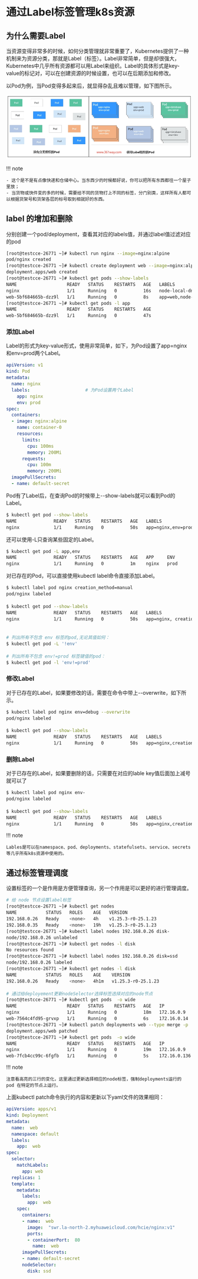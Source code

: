 # 通过Label标签管理k8s资源

## 为什么需要Label

当资源变得非常多的时候，如何分类管理就非常重要了，Kubernetes提供了一种机制来为资源分类，那就是Label（标签）。Label非常简单，但是却很强大，Kubernetes中几乎所有资源都可以用Label来组织。Label的具体形式是key-value的标记对，可以在创建资源的时候设置，也可以在后期添加和修改。

以Pod为例，当Pod变得多起来后，就显得杂乱且难以管理，如下图所示。

![pod labels](./images/pod-labels.png)

!!! note

    - 这个是不是有点像快递和仓储中心。当东西少的时候都好说，你可以把所有东西都往一个屋子里放；
    - 当货物或快件变的多的时候，需要给不同的货物打上不同的标签，分门别类，这样所有人都可以根据货架号和货架各层的标号取到相就好的东西。

## label 的增加和删除

分别创建一个pod/deployment，查看其对应的labels值，并通过label值过滤对应的pod

```bash
[root@testcce-26771 ~]# kubectl run nginx --image=nginx:alpine
pod/nginx created
[root@testcce-26771 ~]# kubectl create deployment web --image=nginx:alpine
deployment.apps/web created
[root@testcce-26771 ~]# kubectl get pods --show-labels
NAME                   READY   STATUS    RESTARTS   AGE   LABELS
nginx                  1/1     Running   0          16s   node-local-dns-injection=injected,run=nginx
web-5bf684665b-dzz9l   1/1     Running   0          8s    app=web,node-local-dns-injection=injected,pod-template-hash=5bf684665b
[root@testcce-26771 ~]# kubectl get pods -l app
NAME                   READY   STATUS    RESTARTS   AGE
web-5bf684665b-dzz9l   1/1     Running   0          47s
```

### 添加Label

Label的形式为key-value形式，使用非常简单，如下，为Pod设置了app=nginx和env=prod两个Label。

```yaml
apiVersion: v1
kind: Pod
metadata:
  name: nginx
  labels:                     # 为Pod设置两个Label    
    app: nginx    
    env: prod
spec:
  containers:
  - image: nginx:alpine
    name: container-0
    resources:
      limits:
        cpu: 100ms
        memory: 200Mi
      requests:
        cpu: 100m
        memory: 200Mi
  imagePullSecrets:
  - name: default-secret
```

Pod有了Label后，在查询Pod的时候带上--show-labels就可以看到Pod的Label。

```bash
$ kubectl get pod --show-labels
NAME              READY   STATUS    RESTARTS   AGE   LABELS
nginx             1/1     Running   0          50s   app=nginx,env=prod
```

还可以使用-L只查询某些固定的Label。

```bash
$ kubectl get pod -L app,env 
NAME              READY   STATUS    RESTARTS   AGE   APP     ENV
nginx             1/1     Running   0          1m    nginx   prod
```

对已存在的Pod，可以直接使用kubectl label命令直接添加Label。

```bash
$ kubectl label pod nginx creation_method=manual
pod/nginx labeled

$ kubectl get pod --show-labels
NAME              READY   STATUS    RESTARTS   AGE   LABELS
nginx             1/1     Running   0          50s   app=nginx, creation_method=manual,env=prod


# 列出所有不包含 env 标签的pod,无论其值如何：
$ kubectl get pod -L '!env'

# 列出所有不包含 env!=prod 标签键值的pod：
$ kubectl get pod -l 'env!=prod'
```

### 修改Label

对于已存在的Label，如果要修改的话，需要在命令中带上--overwrite，如下所示。

```bash
$ kubectl label pod nginx env=debug --overwrite
pod/nginx labeled

$ kubectl get pod --show-labels
NAME              READY   STATUS    RESTARTS   AGE   LABELS
nginx             1/1     Running   0          50s   app=nginx,creation_method=manual,env=debug
```

### 删除Label

对于已存在的Label，如果要删除的话，只需要在对应的lable key值后面加上减号就可以了

```bash
$ kubectl label pod nginx env-
pod/nginx labeled

$ kubectl get pod --show-labels
NAME              READY   STATUS    RESTARTS   AGE   LABELS
nginx             1/1     Running   0          50s   app=nginx,creation_method=manual
```

!!! note

    Lables是可以在namespace、pod、deployments、statefulsets、service、secrets等几乎所有k8s资源中使用的。

## 通过标签管理调度

设置标签的一个是作用是方便管理查询，另一个作用是可以更好的进行管理调度。

```bash hl_lines="20 21 26"
# 给 node 节点设置label标签
[root@testcce-26771 ~]# kubectl get nodes
NAME           STATUS   ROLES    AGE   VERSION
192.168.0.26   Ready    <none>   4h    v1.25.3-r0-25.1.23
192.168.0.35   Ready    <none>   19h   v1.25.3-r0-25.1.23
[root@testcce-26771 ~]# kubectl label nodes 192.168.0.26 disk-
node/192.168.0.26 unlabeled
[root@testcce-26771 ~]# kubectl get nodes -l disk
No resources found
[root@testcce-26771 ~]# kubectl label nodes 192.168.0.26 disk=ssd
node/192.168.0.26 labeled
[root@testcce-26771 ~]# kubectl get nodes -l disk
NAME           STATUS   ROLES    AGE    VERSION
192.168.0.26   Ready    <none>   4h1m   v1.25.3-r0-25.1.23

# 通过给deployement更新nodeSelector选择标签选择对应的node节点
[root@testcce-26771 ~]# kubectl get pods  -o wide
NAME                   READY   STATUS    RESTARTS   AGE   IP            NODE           NOMINATED NODE   READINESS GATES
nginx                  1/1     Running   0          18m   172.16.0.9    192.168.0.35   <none>           <none>
web-7564c4fd95-grvxp   1/1     Running   0          6s    172.16.0.14   192.168.0.35   <none>           <none>
[root@testcce-26771 ~]# kubectl patch deployments web --type merge -p '{"spec":{"template":{"spec":{"nodeSelector":{"disk":"ssd"}}}}}'
deployment.apps/web patched
[root@testcce-26771 ~]# kubectl get pods  -o wide
NAME                   READY   STATUS    RESTARTS   AGE   IP             NODE           NOMINATED NODE   READINESS GATES
nginx                  1/1     Running   0          19m   172.16.0.9     192.168.0.35   <none>           <none>
web-7fcb4cc99c-6fgfb   1/1     Running   0          5s    172.16.0.136   192.168.0.26   <none>           <none>
```

!!! note

    注意看高亮的三行的变化，这里通过更新选择相应的node标签，强制deployments运行的 pod 在特定的节点上运行。


上面kubectl patch命令执行的内容和更新以下yaml文件的效果相同：

```yaml hl_lines="26 27"
apiVersion: apps/v1
kind: Deployment
metadata:
  name:  web
  namespace: default
  labels:
    app:  web
spec:
  selector:
    matchLabels:
      app: web
  replicas: 1
  template:
    metadata:
      labels:
        app:  web
    spec:
      containers:
      - name:  web
        image:  "swr.la-north-2.myhuaweicloud.com/hcie/nginx:v1"
        ports:
        - containerPort:  80
          name:  web
      imagePullSecrets:
      - name: default-secret
      nodeSelector:
        disk: ssd
```